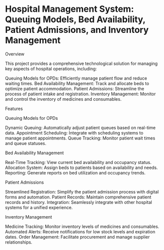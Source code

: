 <h1>Hospital Management System: Queuing Models, Bed Availability, Patient Admissions, and Inventory Management</h1>

Overview


This project provides a comprehensive technological solution for managing key aspects of hospital operations, including:

Queuing Models for OPDs: Efficiently manage patient flow and reduce waiting times.
Bed Availability Management: Track and allocate beds to optimize patient accommodation.
Patient Admissions: Streamline the process of patient intake and registration.
Inventory Management: Monitor and control the inventory of medicines and consumables.

Features


Queuing Models for OPDs

Dynamic Queuing: Automatically adjust patient queues based on real-time data.
Appointment Scheduling: Integrate with scheduling systems to manage patient appointments.
Queue Tracking: Monitor patient wait times and queue statuses.

Bed Availability Management

Real-Time Tracking: View current bed availability and occupancy status.
Allocation System: Assign beds to patients based on availability and needs.
Reporting: Generate reports on bed utilization and occupancy trends.

Patient Admissions

Streamlined Registration: Simplify the patient admission process with digital forms and automation.
Patient Records: Maintain comprehensive patient records and history.
Integration: Seamlessly integrate with other hospital systems for a unified experience.

Inventory Management

Medicine Tracking: Monitor inventory levels of medicines and consumables.
Automated Alerts: Receive notifications for low stock levels and expiration dates.
Order Management: Facilitate procurement and manage supplier relationships.
